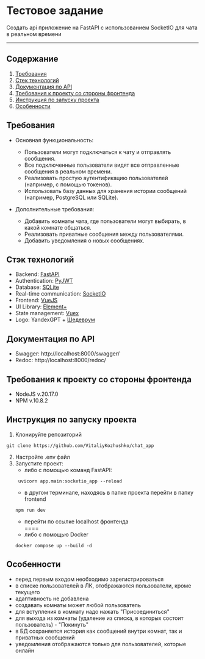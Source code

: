 # Тестовое задание

Создать api приложение на FastAPI с использованием SocketIO для чата в реальном времени
<hr>

## Содержание

1. [Требования](#main_requirements)
2. [Стек технологий](#technology_stack)
3. [Документация по API](#doc_api)
4. [Требования к проекту со стороны фронтенда](#front_requirements)
4. [Инструкция по запуску проекта](#instruction_startup)
5. [Особенности](#features)

## Требования <a name="main_requirements"></a>

- Основная функциональность:
  - Пользователи могут подключаться к чату и отправлять сообщения. 
  - Все подключенные пользователи видят все отправленные сообщения в
  реальном времени. 
  - Реализовать простую аутентификацию пользователей (например, с
  помощью токенов). 
  - Использовать базу данных для хранения истории сообщений (например,
  PostgreSQL или SQLite).

- Дополнительные требования:
  - Добавить комнаты чата, где пользователи могут выбирать, в какой
  комнате общаться. 
  - Реализовать приватные сообщения между пользователями. 
  - Добавить уведомления о новых сообщениях.

## Стэк технологий <a name="technology_stack"></a>

- Backend: [FastAPI](https://fastapi.tiangolo.com/)
- Authentication: [PyJWT](https://pyjwt.readthedocs.io/en/stable/)
- Database: [SQLite](https://www.sqlite.org/)
- Real-time communication: [SocketIO](https://python-socketio.readthedocs.io/en/stable/)
- Frontend: [VueJS](https://vuejs.org/)
- UI Library: [Element+](https://element-plus.org/en-US/)
- State management: [Vuex](https://v3.vuex.vuejs.org/ru/)
- Logo: YandexGPT + [Шедеврум](https://shedevrum.ai/)

## Документация по API <a name="doc_api"></a>

- Swagger: http://localhost:8000/swagger/
- Redoc: http://localhost:8000/redoc/

## Требования к проекту со стороны фронтенда <a name="front_requirements"></a>

- NodeJS v.20.17.0
- NPM v.10.8.2

## Инструкция по запуску проекта <a name="instruction_startup"></a>

1. Клонируйте репозиторий
```
git clone https://github.com/VitaliyKozhushko/chat_app
```
2. Настройте .env файл
3. Запустите проект:
   - либо с помощью команд FastAPI:
   ```
    uvicorn app.main:socketio_app --reload
    ```
   - в другом терминале, находясь в папке проекта перейти в папку frontend
   ```
   npm run dev
   ```
   - перейти по ссылке localhost фронтенда<br>
   ====
   - либо с помощью Docker
    ```
    docker compose up --build -d
    ```

## Особенности <a name="features"></a>

- перед первым входом необходимо зарегистрироваться
- в списке пользователей в ЛК, отображаются пользователи, кроме текущего
- адаптивность не добавлена
- создавать комнаты может любой пользователь
- для вступления в комнату надо нажать "Присоединиться"
- для выхода из комнаты (удаление из списка, в которых состоит пользователь) - "Покинуть"
- в БД сохраняется история как сообщений внутри комнат, так и приватных сообщений
- уведомления отображаются только для пользователей, которые онлайн